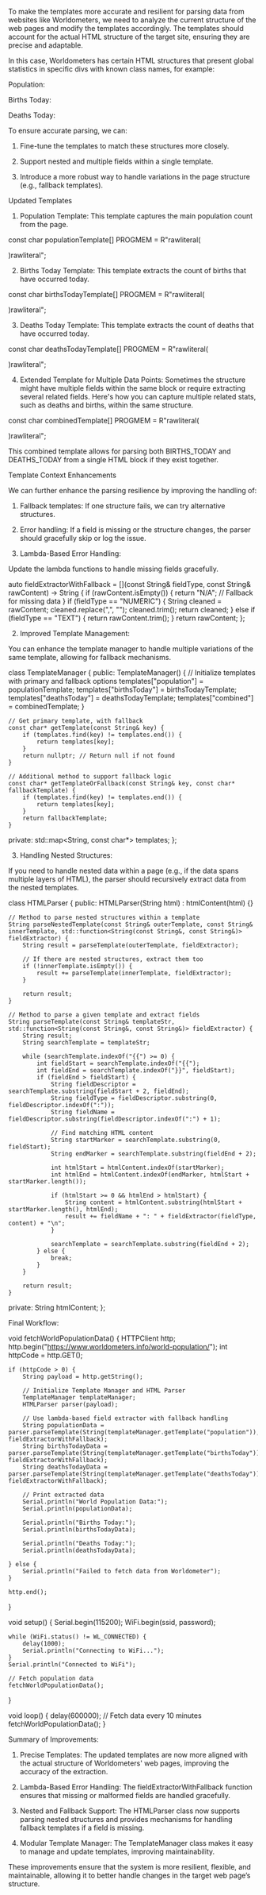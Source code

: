 To make the templates more accurate and resilient for parsing data from websites like Worldometers, we need to analyze the current structure of the web pages and modify the templates accordingly. The templates should account for the actual HTML structure of the target site, ensuring they are precise and adaptable.

In this case, Worldometers has certain HTML structures that present global statistics in specific divs with known class names, for example:

Population: <div class="maincounter-number">

Births Today: <div class="sec-counter">

Deaths Today: <div class="sec-counter">


To ensure accurate parsing, we can:

1. Fine-tune the templates to match these structures more closely.


2. Support nested and multiple fields within a single template.


3. Introduce a more robust way to handle variations in the page structure (e.g., fallback templates).



Updated Templates

1. Population Template: This template captures the main population count from the page.



const char populationTemplate[] PROGMEM = R"rawliteral(
<div class="maincounter-number">
    <span class="rts-counter" {{NUMERIC:POPULATION}}></span>
</div>)rawliteral";

2. Births Today Template: This template extracts the count of births that have occurred today.



const char birthsTodayTemplate[] PROGMEM = R"rawliteral(
<div class="sec-counter">
    <span class="rts-counter" {{NUMERIC:BIRTHS_TODAY}}></span>
</div>)rawliteral";

3. Deaths Today Template: This template extracts the count of deaths that have occurred today.



const char deathsTodayTemplate[] PROGMEM = R"rawliteral(
<div class="sec-counter">
    <span class="rts-counter" {{NUMERIC:DEATHS_TODAY}}></span>
</div>)rawliteral";

4. Extended Template for Multiple Data Points: Sometimes the structure might have multiple fields within the same block or require extracting several related fields. Here's how you can capture multiple related stats, such as deaths and births, within the same structure.



const char combinedTemplate[] PROGMEM = R"rawliteral(
<div class="sec-counter">
    <span class="rts-counter" {{NUMERIC:BIRTHS_TODAY}}></span>
    <span class="rts-counter" {{NUMERIC:DEATHS_TODAY}}></span>
</div>)rawliteral";

This combined template allows for parsing both BIRTHS_TODAY and DEATHS_TODAY from a single HTML block if they exist together.

Template Context Enhancements

We can further enhance the parsing resilience by improving the handling of:

1. Fallback templates: If one structure fails, we can try alternative structures.


2. Error handling: If a field is missing or the structure changes, the parser should gracefully skip or log the issue.



1. Lambda-Based Error Handling:

Update the lambda functions to handle missing fields gracefully.

auto fieldExtractorWithFallback = [](const String& fieldType, const String& rawContent) -> String {
    if (rawContent.isEmpty()) {
        return "N/A"; // Fallback for missing data
    }
    if (fieldType == "NUMERIC") {
        String cleaned = rawContent;
        cleaned.replace(",", "");
        cleaned.trim();
        return cleaned;
    } else if (fieldType == "TEXT") {
        return rawContent.trim();
    }
    return rawContent;
};

2. Improved Template Management:

You can enhance the template manager to handle multiple variations of the same template, allowing for fallback mechanisms.

class TemplateManager {
public:
    TemplateManager() {
        // Initialize templates with primary and fallback options
        templates["population"] = populationTemplate;
        templates["birthsToday"] = birthsTodayTemplate;
        templates["deathsToday"] = deathsTodayTemplate;
        templates["combined"] = combinedTemplate;
    }

    // Get primary template, with fallback
    const char* getTemplate(const String& key) {
        if (templates.find(key) != templates.end()) {
            return templates[key];
        }
        return nullptr; // Return null if not found
    }

    // Additional method to support fallback logic
    const char* getTemplateOrFallback(const String& key, const char* fallbackTemplate) {
        if (templates.find(key) != templates.end()) {
            return templates[key];
        }
        return fallbackTemplate;
    }

private:
    std::map<String, const char*> templates;
};

3. Handling Nested Structures:

If you need to handle nested data within a page (e.g., if the data spans multiple layers of HTML), the parser should recursively extract data from the nested templates.

class HTMLParser {
public:
    HTMLParser(String html) : htmlContent(html) {}

    // Method to parse nested structures within a template
    String parseNestedTemplate(const String& outerTemplate, const String& innerTemplate, std::function<String(const String&, const String&)> fieldExtractor) {
        String result = parseTemplate(outerTemplate, fieldExtractor);

        // If there are nested structures, extract them too
        if (!innerTemplate.isEmpty()) {
            result += parseTemplate(innerTemplate, fieldExtractor);
        }

        return result;
    }

    // Method to parse a given template and extract fields
    String parseTemplate(const String& templateStr, std::function<String(const String&, const String&)> fieldExtractor) {
        String result;
        String searchTemplate = templateStr;

        while (searchTemplate.indexOf("{{") >= 0) {
            int fieldStart = searchTemplate.indexOf("{{");
            int fieldEnd = searchTemplate.indexOf("}}", fieldStart);
            if (fieldEnd > fieldStart) {
                String fieldDescriptor = searchTemplate.substring(fieldStart + 2, fieldEnd);
                String fieldType = fieldDescriptor.substring(0, fieldDescriptor.indexOf(":"));
                String fieldName = fieldDescriptor.substring(fieldDescriptor.indexOf(":") + 1);

                // Find matching HTML content
                String startMarker = searchTemplate.substring(0, fieldStart);
                String endMarker = searchTemplate.substring(fieldEnd + 2);

                int htmlStart = htmlContent.indexOf(startMarker);
                int htmlEnd = htmlContent.indexOf(endMarker, htmlStart + startMarker.length());

                if (htmlStart >= 0 && htmlEnd > htmlStart) {
                    String content = htmlContent.substring(htmlStart + startMarker.length(), htmlEnd);
                    result += fieldName + ": " + fieldExtractor(fieldType, content) + "\n";
                }

                searchTemplate = searchTemplate.substring(fieldEnd + 2);
            } else {
                break;
            }
        }

        return result;
    }

private:
    String htmlContent;
};

Final Workflow:

void fetchWorldPopulationData() {
    HTTPClient http;
    http.begin("https://www.worldometers.info/world-population/");
    int httpCode = http.GET();

    if (httpCode > 0) {
        String payload = http.getString();

        // Initialize Template Manager and HTML Parser
        TemplateManager templateManager;
        HTMLParser parser(payload);

        // Use lambda-based field extractor with fallback handling
        String populationData = parser.parseTemplate(String(templateManager.getTemplate("population")), fieldExtractorWithFallback);
        String birthsTodayData = parser.parseTemplate(String(templateManager.getTemplate("birthsToday")), fieldExtractorWithFallback);
        String deathsTodayData = parser.parseTemplate(String(templateManager.getTemplate("deathsToday")), fieldExtractorWithFallback);

        // Print extracted data
        Serial.println("World Population Data:");
        Serial.println(populationData);

        Serial.println("Births Today:");
        Serial.println(birthsTodayData);

        Serial.println("Deaths Today:");
        Serial.println(deathsTodayData);

    } else {
        Serial.println("Failed to fetch data from Worldometer");
    }

    http.end();
}

void setup() {
    Serial.begin(115200);
    WiFi.begin(ssid, password);

    while (WiFi.status() != WL_CONNECTED) {
        delay(1000);
        Serial.println("Connecting to WiFi...");
    }
    Serial.println("Connected to WiFi");

    // Fetch population data
    fetchWorldPopulationData();
}

void loop() {
    delay(600000); // Fetch data every 10 minutes
    fetchWorldPopulationData();
}

Summary of Improvements:

1. Precise Templates: The updated templates are now more aligned with the actual structure of Worldometers' web pages, improving the accuracy of the extraction.


2. Lambda-Based Error Handling: The fieldExtractorWithFallback function ensures that missing or malformed fields are handled gracefully.


3. Nested and Fallback Support: The HTMLParser class now supports parsing nested structures and provides mechanisms for handling fallback templates if a field is missing.


4. Modular Template Manager: The TemplateManager class makes it easy to manage and update templates, improving maintainability.



These improvements ensure that the system is more resilient, flexible, and maintainable, allowing it to better handle changes in the target web page’s structure.

